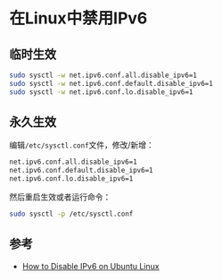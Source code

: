 # 在Linux中禁用IPv6

## 临时生效

```` bash
sudo sysctl -w net.ipv6.conf.all.disable_ipv6=1
sudo sysctl -w net.ipv6.conf.default.disable_ipv6=1
sudo sysctl -w net.ipv6.conf.lo.disable_ipv6=1
````

## 永久生效

编辑`/etc/sysctl.conf`文件，修改/新增：

````bash
net.ipv6.conf.all.disable_ipv6=1
net.ipv6.conf.default.disable_ipv6=1
net.ipv6.conf.lo.disable_ipv6=1
````

然后重启生效或者运行命令：

````bash
sudo sysctl -p /etc/sysctl.conf
````

## 参考

- [How to Disable IPv6 on Ubuntu Linux](https://itsfoss.com/disable-ipv6-ubuntu-linux/)